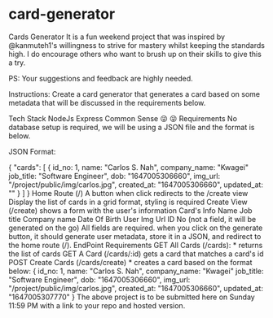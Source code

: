 # card-generator
Cards Generator
It is a fun weekend project that was inspired by @kanmuteh1's willingness to strive for mastery whilst keeping the standards high.
I do encourage others who want to brush up on their skills to give this a try.

PS: Your suggestions and feedback are highly needed.

Instructions: Create a card generator that generates a card based on some metadata that will be discussed in the requirements below.

Tech Stack
NodeJs
Express
Common Sense :stuck_out_tongue_winking_eye: :stuck_out_tongue_winking_eye:
Requirements
No database setup is required, we will be using a JSON file and the format is below.

JSON Format:

{
  "cards": [
     {
         id_no: 1,
         name: "Carlos S. Nah",
         company_name: "Kwagei"
         job_title: "Software Engineer",
         dob: "1647005306660",
         img_url: "/project/public/img/carlos.jpg",
         created_at: "1647005306660",
         updated_at: ""
    }
   ]
}
Home Route (/)
A button when click redirects to the /create view
Display the list of cards in a grid format, styling is required
Create View (/create)
shows a form with the user's information
Card's Info
Name
Job title
Company name
Date Of Birth
User Img Url
ID No (not a field, it will be generated on the go)
All fields are required.
when you click on the generate button, it should generate user metadata, store it in a JSON, and redirect to the home route (/).
EndPoint Requirements
GET All Cards (/cards): *
returns the list of cards
GET A Card (/cards/:id)
gets a card that matches a card's id
POST Create Cards (/cards/create) *
creates a card based on the format below:
{
     id_no: 1,
     name: "Carlos S. Nah",
     company_name: "Kwagei"
     job_title: "Software Engineer",
     dob: "1647005306660",
     img_url: "/project/public/img/carlos.jpg",
     created_at: "1647005306660",
     updated_at: "1647005307770"
}
The above project is to be submitted here on Sunday 11:59 PM with a link to your repo and hosted version.